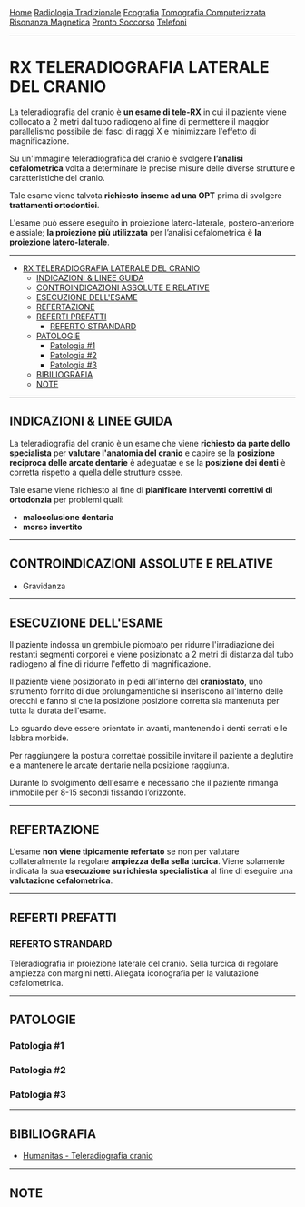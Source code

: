 <div class="topnav">
  <a href="https://sl-rad.github.io/SL-Rad-Vademecum">Home</a>
  <a href="https://sl-rad.github.io/SL-Rad-Vademecum/radiologia_tradizionale.html">Radiologia Tradizionale</a>
  <a href="https://sl-rad.github.io/SL-Rad-Vademecum/ecografia.html">Ecografia</a>
  <a href="https://sl-rad.github.io/SL-Rad-Vademecum/tomografia_computerizzata.html">Tomografia Computerizzata</a>
  <a href="https://sl-rad.github.io/SL-Rad-Vademecum/risonanza_magnetica.html">Risonanza Magnetica</a>
  <a href="https://sl-rad.github.io/SL-Rad-Vademecum/pronto_soccorso.html">Pronto Soccorso</a>
  <a href="https://sl-rad.github.io/SL-Rad-Vademecum/contatti.html">Telefoni</a>
</div>

- - -

# RX TELERADIOGRAFIA LATERALE DEL CRANIO

La teleradiografia del cranio è **un esame di tele-RX** in cui il paziente viene collocato a 2 metri dal tubo radiogeno al fine di permettere il maggior parallelismo possibile dei fasci di raggi X e minimizzare l'effetto di magnificazione.

Su un'immagine teleradiografica del cranio è svolgere **l’analisi cefalometrica** volta a determinare le precise misure delle diverse strutture e caratteristiche del cranio. 

Tale esame viene talvota **richiesto inseme ad una OPT** prima di svolgere **trattamenti ortodontici**.

L'esame può essere eseguito in proiezione latero-laterale, postero-anteriore e assiale; **la proiezione più utilizzata** per l’analisi cefalometrica è **la proiezione latero-laterale**.

- - -

- [RX TELERADIOGRAFIA LATERALE DEL CRANIO](#rx-teleradiografia-laterale-del-cranio)
	- [INDICAZIONI & LINEE GUIDA](#indicazioni--linee-guida)
	- [CONTROINDICAZIONI ASSOLUTE E RELATIVE](#controindicazioni-assolute-e-relative)
	- [ESECUZIONE DELL'ESAME](#esecuzione-dellesame)
	- [REFERTAZIONE](#refertazione)
	- [REFERTI PREFATTI](#referti-prefatti)
		- [REFERTO STRANDARD](#referto-strandard)
	- [PATOLOGIE](#patologie)
		- [Patologia #1](#patologia-1)
		- [Patologia #2](#patologia-2)
		- [Patologia #3](#patologia-3)
	- [BIBILIOGRAFIA](#bibiliografia)
	- [NOTE](#note)

- - -

## INDICAZIONI & LINEE GUIDA



La teleradiografia del cranio è un esame che viene **richiesto da parte dello specialista** per **valutare l'anatomia del cranio** e capire se la **posizione reciproca delle arcate dentarie** è adeguatae e se la **posizione dei denti** è corretta rispetto a quella delle strutture ossee.

Tale esame viene richiesto al fine di **pianificare interventi correttivi di ortodonzia** per problemi quali:
-	**malocclusione dentaria**
-	**morso invertito**


---

## CONTROINDICAZIONI ASSOLUTE E RELATIVE

- Gravidanza

---

## ESECUZIONE DELL'ESAME


Il paziente indossa un grembiule piombato per ridurre l'irradiazione dei restanti segmenti corporei e viene posizionato a 2 metri di distanza dal tubo radiogeno al fine di ridurre l'effetto di magnificazione.

Il paziente viene posizionato in piedi all’interno del **craniostato**, uno strumento fornito di due prolungamentiche si inseriscono all'interno delle orecchi e fanno si che la posizione posizione corretta sia mantenuta per tutta la durata dell'esame. 

Lo sguardo deve essere orientato in avanti, mantenendo i denti serrati e le labbra morbide. 

Per raggiungere la postura correttaè possibile invitare il paziente a deglutire e a mantenere le arcate dentarie nella posizione raggiunta. 

Durante lo svolgimento dell'esame è necessario che il paziente rimanga immobile per 8-15 secondi fissando l’orizzonte.

---

## REFERTAZIONE

L'esame **non viene tipicamente refertato** se non per valutare collateralmente la regolare **ampiezza della sella turcica**.
Viene solamente indicata la sua **esecuzione su richiesta specialistica** al fine di eseguire una **valutazione cefalometrica**.

---

## REFERTI PREFATTI

### REFERTO STRANDARD 

Teleradiografia in proiezione laterale del cranio.
Sella turcica di regolare ampiezza con margini netti.
Allegata iconografia per la valutazione cefalometrica.

---

## PATOLOGIE

### Patologia #1
### Patologia #2
### Patologia #3

---

## BIBILIOGRAFIA

- [Humanitas - Teleradiografia cranio](https://www.humanitas.it/visite-ed-esami/teleradiografia-cranio/)

---

## NOTE


